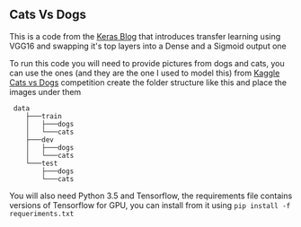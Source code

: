 ## Cats Vs Dogs

This is a code from the [Keras Blog](https://blog.keras.io/building-powerful-image-classification-models-using-very-little-data.html) that introduces transfer learning
using VGG16 and swapping it's top layers into a Dense and a Sigmoid output one

To run this code you will need to provide pictures from dogs and cats, you can use
the ones (and they are the one I used to model this) from [Kaggle Cats vs Dogs](https://www.kaggle.com/c/dogs-vs-cats/data)
competition create the folder structure like this and place the images under them

     data
        ├───train
        │   ├───dogs
        │   └───cats
        ├───dev
        │   ├───dogs
        │   └───cats
        └───test
            ├───dogs
            └───cats
            
You will also need Python 3.5 and Tensorflow, the requirements file contains versions of Tensorflow for GPU, you can install from it using
`pip install -f requeriments.txt`
